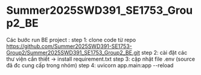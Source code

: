 # Summer2025SWD391_SE1753_Group2_BE

Các bước run BE project :
step 1: clone code từ repo https://github.com/Summer2025SWD391-SE1753-Group2/Summer2025SWD391_SE1753_Group2_BE.git
step 2: cài đặt các thư viện cần thiết -> install requirement.txt
step 3: cập nhật file .env (source đã đc cung cấp trong nhóm)
step 4: uvicorn app.main:app --reload
